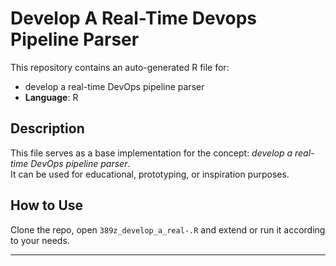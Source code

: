 # Develop A Real-Time Devops Pipeline Parser

This repository contains an auto-generated R file for:

- develop a real-time DevOps pipeline parser
- **Language**: R

## Description

This file serves as a base implementation for the concept: *develop a real-time DevOps pipeline parser*.  
It can be used for educational, prototyping, or inspiration purposes.

## How to Use

Clone the repo, open `389z_develop_a_real-.R` and extend or run it according to your needs.

---


